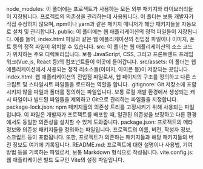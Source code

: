 
node_modules: 이 폴더에는 프로젝트가 사용하는 모든 외부 패키지와 라이브러리들이 저장됩니다. 프로젝트의 의존성을 관리하는데 사용됩니다. 이 폴더는 보통 개발자가 직접 수정하지 않으며, npm이나 yarn과 같은 패키지 매니저가 해당 패키지들을 자동으로 설치 및 관리합니다.
public: 이 폴더에는 웹 애플리케이션의 정적 파일들이 저장됩니다. 예를 들어, index.html 파일과 같은 웹 애플리케이션의 진입점 파일이나 이미지, 폰트 등의 정적 파일이 위치할 수 있습니다.
src: 이 폴더는 웹 애플리케이션의 소스 코드가 위치하는 주요 디렉토리입니다. 보통 JavaScript, CSS, 그리고 프론트엔드 프레임워크(Vue.js, React 등)의 컴포넌트들이 이곳에 들어갑니다.
src/assets: 이 폴더는 웹 애플리케이션에서 사용되는 정적 리소스들(이미지, 아이콘 등)이 저장되는 곳입니다.
index.html: 웹 애플리케이션의 진입점 파일로서, 웹 페이지의 구조를 정의하고 다른 스크립트 및 스타일시트 파일들을 로드하는 역할을 합니다.
.gitignore: Git 저장소에 포함시키지 않을 파일과 폴더를 정의하는 파일입니다. 보통 로컬 개발 환경에서 생성되는 캐시 파일이나 빌드된 파일들을 제외하고 Git으로 관리하는 파일들을 지정합니다.
package-lock.json: npm 패키지들의 의존성 트리를 고정시키기 위해 사용되는 파일입니다. 이 파일은 개발자가 프로젝트를 배포할 때, 일관된 의존성을 보장하고 다른 환경에서도 동일한 의존성을 설치할 수 있게 도와줍니다.
package.json: 프로젝트의 메타 정보와 의존성 패키지들을 정의하는 파일입니다. 프로젝트의 이름, 버전, 작성자 정보, 스크립트 등이 포함됩니다. 또한, 프로젝트가 의존하는 패키지들과 해당 패키지들의 버전 정보도 여기에 기록됩니다.
README.md: 프로젝트에 대한 설명이나 사용법, 기여 방법 등을 기록하는 파일로서, 보통 Markdown 형식으로 작성됩니다.
vite.config.js: 웹 애플리케이션 빌드 도구인 Vite의 설정 파일입니다.